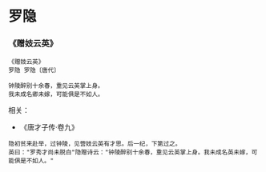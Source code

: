 # 罗隐

### 《赠妓云英》

```
《赠妓云英》
罗隐 罗隐〔唐代〕

钟陵醉别十余春，重见云英掌上身。
我未成名卿未嫁，可能俱是不如人。
```

相关：
* 《唐才子传·卷九》
```
隐初贫来赴举，过钟陵，见营妓云英有才思。后一纪，下第过之。
英曰："罗秀才尚未脱白"隐赠诗云："钟陵醉别十余春，重见云英掌上身。我未成名英未嫁，可能俱是不如人。"
```